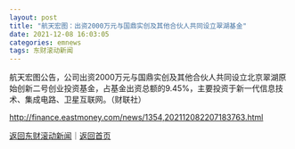 ```yaml
---
layout: post
title: "航天宏图：出资2000万元与国鼎实创及其他合伙人共同设立翠湖基金"
date: 2021-12-08 16:03:05
categories: emnews
tags: 东财滚动新闻
---
```


航天宏图公告，公司出资2000万元与国鼎实创及其他合伙人共同设立北京翠湖原始创新二号创业投资基金，占基金出资总额的9.45%，主要投资于新一代信息技术、集成电路、卫星互联网。（财联社）

<http://finance.eastmoney.com/news/1354,202112082207183763.html>

[返回东财滚动新闻](//finews.withounder.com/emnews/)｜[返回首页](//finews.withounder.com/)